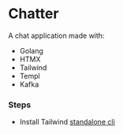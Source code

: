# Chatter

A chat application made with:

* Golang
* HTMX
* Tailwind
* Templ
* Kafka


### Steps

- Install Tailwind [standalone cli](https://tailwindcss.com/blog/standalone-cli)